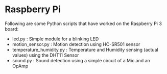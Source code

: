 Raspberry Pi
============
Following are some Python scripts that have worked on the Raspberry Pi 3 board:
* led.py : Simple module for a blinking LED
* motion_sensor.py : Motion detection using HC-SR501 sensor
* temperature_humidity.py : Temperature and Humidity sensing (actual values) using the DHT11 Sensor
* sound.py : Sound detection using a simple circuit of a Mic and an OpAmp
